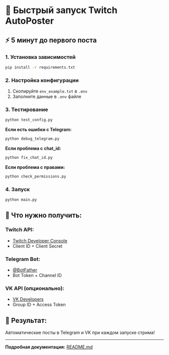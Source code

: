 # 🚀 Быстрый запуск Twitch AutoPoster

## ⚡ 5 минут до первого поста

### 1. Установка зависимостей
```bash
pip install -r requirements.txt
```

### 2. Настройка конфигурации
1. Скопируйте `env_example.txt` в `.env`
2. Заполните данные в `.env` файле

### 3. Тестирование
```bash
python test_config.py
```

**Если есть ошибки с Telegram:**
```bash
python debug_telegram.py
```

**Если проблема с chat_id:**
```bash
python fix_chat_id.py
```

**Если проблема с правами:**
```bash
python check_permissions.py
```

### 4. Запуск
```bash
python main.py
```

## 🔑 Что нужно получить:

### Twitch API:
- [Twitch Developer Console](https://dev.twitch.tv/console)
- Client ID + Client Secret

### Telegram Bot:
- [@BotFather](https://t.me/botfather)
- Bot Token + Channel ID

### VK API (опционально):
- [VK Developers](https://vk.com/dev)
- Group ID + Access Token

## 📱 Результат:
Автоматические посты в Telegram и VK при каждом запуске стрима!

---
**Подробная документация:** [README.md](README.md)
